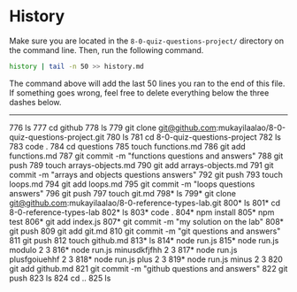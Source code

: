 # History

Make sure you are located in the `8-0-quiz-questions-project/` directory on the command line. Then, run the following command.

```bash
history | tail -n 50 >> history.md
```

The command above will add the last 50 lines you ran to the end of this file. If something goes wrong, feel free to delete everything below the three dashes below.

---
  776  ls
  777  cd github
  778  ls
  779  git clone git@github.com:mukayilaalao/8-0-quiz-questions-project.git
  780  ls
  781  cd 8-0-quiz-questions-project
  782  ls
  783  code .
  784  cd questions
  785  touch functions.md
  786  git add functions.md
  787  git commit -m "functions questions and answers"
  788  git push
  789  touch arrays-objects.md
  790  git add arrays-objects.md
  791  git commit -m "arrays and objects questions answers"
  792  git push
  793  touch loops.md
  794  git add loops.md
  795  git commit -m "loops questions answers"
  796  git push
  797  touch git.md
  798* ls
  799* git clone git@github.com:mukayilaalao/8-0-reference-types-lab.git
  800* ls
  801* cd 8-0-reference-types-lab
  802* ls
  803* code .
  804* npm install
  805* npm test
  806* git add index.js
  807* git commit -m "my solution on the lab"
  808* git push
  809  git add git.md
  810  git commit -m "git questions and answers"
  811  git push
  812  touch github.md
  813* ls
  814* node run.js
  815* node run.js modulo 2 3
  816* node run.js minusdkfjfhh 2 3
  817* node run.js plusfgoiuehhf 2 3
  818* node run.js plus 2 3
  819* node run.js minus 2 3
  820  git add github.md
  821  git commit -m "github questions and answers"
  822  git push
  823  ls
  824  cd ..
  825  ls
